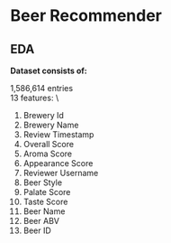 # Beer Recommender

## EDA
**Dataset consists of:**

1,586,614 entries \
13 features: \
1. Brewery Id
2. Brewery Name
3. Review Timestamp
4. Overall Score
5. Aroma Score
6. Appearance Score
7. Reviewer Username
8. Beer Style
9. Palate Score
10. Taste Score
11. Beer Name
12. Beer ABV
13. Beer ID
